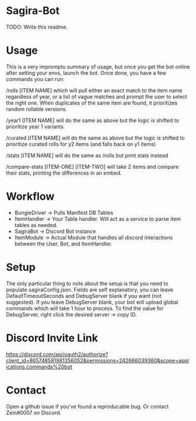 # Sagira-Bot

TODO: Write this readme.

# Usage
This is a very impromptu summary of usage, but once you get the bot online after setting your envs, launch the bot. Once done, you have a few commands you can run:

/rolls [ITEM NAME] which will pull either an exact match to the item name regardless of year, or a list of vague matches and prompt the user to select the right one. When duplicates of the same item are found, it prioritizes random rollable versions.

/year1 [ITEM NAME] will do the same as above but the logic is shifted to prioritize year 1 variants

/curated [ITEM NAME] will do the same as above but the logic is shifted to prioritize curated rolls for y2 items (and falls back on y1 items)

/stats [ITEM NAME] will do the same as /rolls but print stats instead

/compare-stats [ITEM-ONE] [ITEM-TWO] will take 2 items and compare their stats, printing the differences in an embed.

# Workflow
* BungieDriver -> Pulls Manifest DB Tables
* ItemHandler -> Your Table handler. Will act as a service to parse item tables as needed.
* SagiraBot -> Discord Bot instance
* ItemModule -> Actual Module that handles all discord interactions between the User, Bot, and ItemHandler.

# Setup
The only particular thing to note about the setup is that you need to populate sagiraConfig.json.
Fields are self explanatory, you can leave DefaultTimeoutSeconds and DebugServer blank if you want (not suggested).
If you leave DebugServer blank, your bot will upload global commands which will take 1 hour to process.
To find the value for DebugServer, right click the desired server -> copy ID.

# Discord Invite Link
https://discord.com/api/oauth2/authorize?client_id=865748581981356052&permissions=242666039360&scope=applications.commands%20bot

# Contact

Open a github issue if you've found a reproducable bug. Or contact Zein#0007 on Discord.
